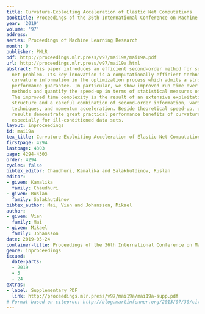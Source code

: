 ```yaml
---
title: Curvature-Exploiting Acceleration of Elastic Net Computations
booktitle: Proceedings of the 36th International Conference on Machine Learning
year: '2019'
volume: '97'
address: 
series: Proceedings of Machine Learning Research
month: 0
publisher: PMLR
pdf: http://proceedings.mlr.press/v97/mai19a/mai19a.pdf
url: http://proceedings.mlr.press/v97/mai19a.html
abstract: This paper introduces an efficient second-order method for solving the elastic
  net problem. Its key innovation is a computationally efficient technique for injecting
  curvature information in the optimization process which admits a strong theoretical
  performance guarantee. In particular, we show improved run time over popular first-order
  methods and quantify the speed-up in terms of statistical measures of the data matrix.
  The improved time complexity is the result of an extensive exploitation of the problem
  structure and a careful combination of second-order information, variance reduction
  techniques, and momentum acceleration. Beside theoretical speed-up, experimental
  results demonstrate great practical performance benefits of curvature information,
  especially for ill-conditioned data sets.
layout: inproceedings
id: mai19a
tex_title: Curvature-Exploiting Acceleration of Elastic Net Computations
firstpage: 4294
lastpage: 4303
page: 4294-4303
order: 4294
cycles: false
bibtex_editor: Chaudhuri, Kamalika and Salakhutdinov, Ruslan
editor:
- given: Kamalika
  family: Chaudhuri
- given: Ruslan
  family: Salakhutdinov
bibtex_author: Mai, Vien and Johansson, Mikael
author:
- given: Vien
  family: Mai
- given: Mikael
  family: Johansson
date: 2019-05-24
container-title: Proceedings of the 36th International Conference on Machine Learning
genre: inproceedings
issued:
  date-parts:
  - 2019
  - 5
  - 24
extras:
- label: Supplementary PDF
  link: http://proceedings.mlr.press/v97/mai19a/mai19a-supp.pdf
# Format based on citeproc: http://blog.martinfenner.org/2013/07/30/citeproc-yaml-for-bibliographies/
---
```

